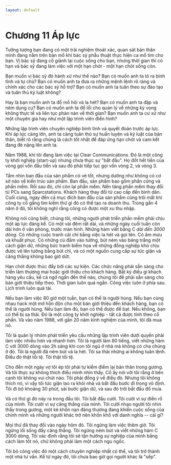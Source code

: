 ```yaml
---
layout: default
---
```


# Chương 11 Áp lực

Tưởng tượng bạn đang có một trải nghiệm thoát xác, quan sát bản thân mình đang nằm trên bàn mổ khi bác sỹ phẫu thuật thực hiện ca mổ tim cho bạn. Vị bác sỹ đang cố giành lại cuộc sống cho bạn, nhưng thời gian thì có hạn và bác sỹ đang làm việc với một hạn chót - một hạn chót sống còn.

Bạn muốn vị bác sỹ đó hành xử như thế nào? Bạn có muốn anh ta tỏ ra bình tĩnh và tự chủ? Bạn có muốn anh ta đưa ra những mệnh lệnh rõ ràng và chính xác cho các bác sỹ hỗ trợ? Bạn có muốn anh ta tuân theo sự đào tạo và tuân thủ kỷ luật không?

Hay là bạn muốn anh ta đổ mồ hôi và la hét? Bạn có muốn anh ta đập và ném dụng cụ? Bạn có muốn anh ta đổ lỗi cho quản lý về những kỳ vọng không thực tế và liên tục phàn nàn về thời gian? Bạn muốn anh ta cư xử như một chuyên gia hay như một lập trình viên điển hình?

Những lập trình viên chuyên nghiệp bình tĩnh và quyết đoán trước áp lực. Khi áp lực càng lớn, anh ta càng tuân thủ sự huấn luyện và kỷ luật của bản thân, biết rõ rằng chúng là cách tốt nhất để đáp ứng hạn chót và cam kết đang đè nặng lên anh ta.

Năm 1988, khi tôi đang làm việc tại Clear Communications. Đó là một công ty khởi nghiệp (start-up) nhưng chưa thực sự "bắt đầu". Họ đốt hết tiền của vòng gọi vốn đầu tiền và sau đó phải tiếp tục gọi vốn vòng 2, và vòng 3.

Tầm nhìn ban đầu của sản phẩm có vẻ tốt, nhưng dường như không có cơ sở nào về kiến trúc sản phẩm. Ban đầu, sản phẩm bao gồm phần cứng và phần mềm. Rồi sau đó, chỉ còn lại phần mềm. Nền tảng phần mềm thay đổi từ PCs sang Sparcstations. Khách hàng thay đổi từ cao cấp đến bình dân. Cuối cùng, ngay đến cả mục đích ban đầu của sản phẩm cũng trôi mất khi công ty cố gắng tìm kiếm thứ gì đó có thể tạo ra doanh thu. Trong gần 4 năm ở đó, tôi không nghĩ rằng công có được một xu thu nhập. 

Không nói cũng biết, chúng tôi, những người phát triển phần mềm phải chịu một áp lực đáng kể. Có một vài đêm rất dài, và những ngày cuối tuần còn dài hơn ở văn phòng, trước màn hình. Những hàm viết bằng C _dài đến 3000 dòng_. Có những cuộc tranh cãi chỉ bằng việc la hét và gọi tên. Có âm mưu và khuất phục. Có những cú đấm vào tường, bút ném vào bảng trắng một cách giận dữ, những bức tranh biếm họa về những đồng nghiệp khó chịu được vẽ lên tường bằng bút chì, và có một nguồn cung cấp sự tức giận và căng thẳng không bao giờ dứt. 

Hạn chót được thúc đẩy bởi các sự kiện. Các chức năng phải sẵn sàng cho triển lãm thương mai hoặc giới thiệu cho khách hàng. Bất kỳ điều gì khách hàng yêu cầu, kể cả ngớ ngẩn đến thế nào, chúng tôi đề phải sẵn sàng cho bản giới thiệu tiếp theo. Thời gian luôn quá ngắn. Công việc luôn ở phía sau. Lịch trình luôn quá tải. 

Nếu bạn làm việc 80 giờ một tuần, bạn có thể là người hùng. Nếu bạn cùng nhau hack một mớ hỗn độn cho một bản giới thiệu đến khách hàng, bạn có thể là người hùng. Nếu bạn làm đủ, bạn có thể được đề bạt. Nếu không, bạn có thể bị sa thải. Đó là một công ty khởi nghiệp - tất cả được tính theo cổ phần. Và vào năm 1988, với gần 20 năm kinh nghiệm của mình, tôi đã mua nó. 

Tôi là quản lý nhóm phát triển yêu cầu những lập trình viên dưới quyền phải làm việc nhiều hơn và nhanh hơn. Tôi là người làm 80 tiếng, viết những hàm C với 3000 dòng vào 2h sáng khi con tôi ngủ ở nhà mà không có cha chúng ở đó. Tôi là người đã ném bút và la hét. Tôi sa thải những ai không tuân lệnh. Điều đó thật tồi tệ. Tôi thật tồi tệ.

Cho đến một ngày vợ tôi ép tôi phải tự kiểm điểm lại bản thân trong gương. Và tôi thực sự không thích điều mình nhìn thấy. Cố ấy nói với tôi rằng ở bên cạnh tôi không vui chút nào. Tôi phải đồng ý về điều đó. Nhưng tôi không thích nó, vì vậy tôi tức giận lao ra khỏi nhà và bắt đầu bước đi trong vô định. Tôi đi bộ khoảng 30 phút, sải bước giận dữ, và sau đó trời bắt đầu đổ mưa. 

Và có thứ gì đó nảy ra trong đầu tôi. Tôi bắt đầu cười. Tôi cười vì sự điền rồ của mình. Tôi cười vì sự căng thẳng của mình. Tôi cười nhạo người tôi nhìn thấy trong gương, một kẻ khốn nạn đáng thương đang khiến cuộc sống của chính mình và những người khác trở nên khốn khổ với danh nghĩa -- cái gì?

Mọi thứ đã thay đổi vào ngày hôm đó. Tôi ngừng làm việc thêm giờ. Tôi ngừng lối sống đầy căng thẳng. Tôi ngừng ném bút và viết những hàm C 3000 dòng. Tôi xác định rằng tôi sẽ tận hưởng sự nghiệp của mình bằng cách làm tốt nó, chứ không phải làm một cách ngu ngốc. 

Tôi bỏ công việc đó một cách chuyên nghiệp nhất có thể, và tôi trở thành một nhà tư vấn. Kể từ ngày đó, tôi chưa bao giờ gọi người khác là "sếp".